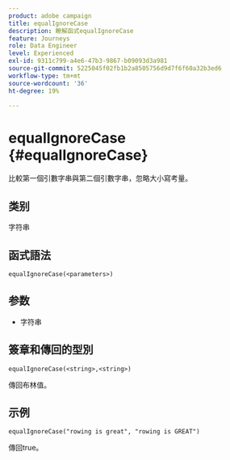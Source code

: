 ```yaml
---
product: adobe campaign
title: equalIgnoreCase
description: 瞭解函式equalIgnoreCase
feature: Journeys
role: Data Engineer
level: Experienced
exl-id: 9311c799-a4e6-47b3-9867-b09093d3a981
source-git-commit: 5225045f02fb1b2a8505756d9d7f6f60a32b3ed6
workflow-type: tm+mt
source-wordcount: '36'
ht-degree: 19%

---
```


# equalIgnoreCase {#equalIgnoreCase}

比較第一個引數字串與第二個引數字串，忽略大小寫考量。

## 类别

字符串

## 函式語法

`equalIgnoreCase(<parameters>)`

## 参数

* 字符串

## 簽章和傳回的型別

`equalIgnoreCase(<string>,<string>)`

傳回布林值。

## 示例

`equalIgnoreCase("rowing is great", "rowing is GREAT")`

傳回true。
